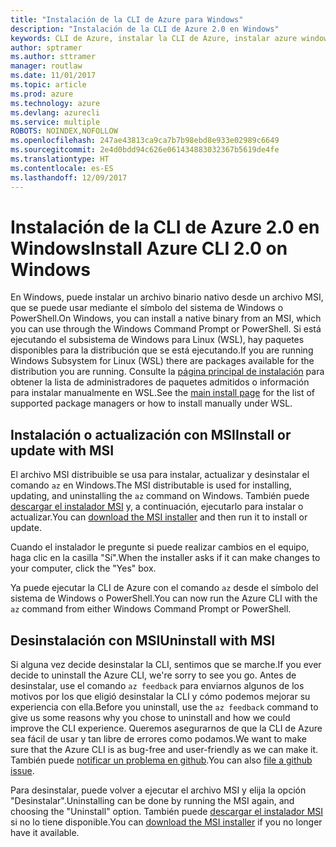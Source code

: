 ```yaml
---
title: "Instalación de la CLI de Azure para Windows"
description: "Instalación de la CLI de Azure 2.0 en Windows"
keywords: CLI de Azure, instalar la CLI de Azure, instalar azure windows, azure cli windows, azure windows
author: sptramer
ms.author: sttramer
manager: routlaw
ms.date: 11/01/2017
ms.topic: article
ms.prod: azure
ms.technology: azure
ms.devlang: azurecli
ms.service: multiple
ROBOTS: NOINDEX,NOFOLLOW
ms.openlocfilehash: 247ae43813ca9ca7b7b98ebd8e933e02989c6649
ms.sourcegitcommit: 2e4d0bdd94c626e061434883032367b5619de4fe
ms.translationtype: HT
ms.contentlocale: es-ES
ms.lasthandoff: 12/09/2017
---
```

# <a name="install-azure-cli-20-on-windows"></a><span data-ttu-id="047aa-104">Instalación de la CLI de Azure 2.0 en Windows</span><span class="sxs-lookup"><span data-stu-id="047aa-104">Install Azure CLI 2.0 on Windows</span></span>

<span data-ttu-id="047aa-105">En Windows, puede instalar un archivo binario nativo desde un archivo MSI, que se puede usar mediante el símbolo del sistema de Windows o PowerShell.</span><span class="sxs-lookup"><span data-stu-id="047aa-105">On Windows, you can install a native binary from an MSI, which you can use through the Windows Command Prompt or PowerShell.</span></span> <span data-ttu-id="047aa-106">Si está ejecutando el subsistema de Windows para Linux (WSL), hay paquetes disponibles para la distribución que se está ejecutando.</span><span class="sxs-lookup"><span data-stu-id="047aa-106">If you are running Windows Subsystem for Linux (WSL) there are packages available for the distribution you are running.</span></span> <span data-ttu-id="047aa-107">Consulte la [página principal de instalación](install-azure-cli.md) para obtener la lista de administradores de paquetes admitidos o información para instalar manualmente en WSL.</span><span class="sxs-lookup"><span data-stu-id="047aa-107">See the [main install page](install-azure-cli.md) for the list of supported package managers or how to install manually under WSL.</span></span>

## <a name="install-or-update-with-msi"></a><span data-ttu-id="047aa-108">Instalación o actualización con MSI</span><span class="sxs-lookup"><span data-stu-id="047aa-108">Install or update with MSI</span></span>

<span data-ttu-id="047aa-109">El archivo MSI distribuible se usa para instalar, actualizar y desinstalar el comando `az` en Windows.</span><span class="sxs-lookup"><span data-stu-id="047aa-109">The MSI distributable is used for installing, updating, and uninstalling the `az` command on Windows.</span></span> <span data-ttu-id="047aa-110">También puede [descargar el instalador MSI](https://aka.ms/InstallAzureCliWindows) y, a continuación, ejecutarlo para instalar o actualizar.</span><span class="sxs-lookup"><span data-stu-id="047aa-110">You can [download the MSI installer](https://aka.ms/InstallAzureCliWindows) and then run it to install or update.</span></span>

<span data-ttu-id="047aa-111">Cuando el instalador le pregunte si puede realizar cambios en el equipo, haga clic en la casilla "Sí".</span><span class="sxs-lookup"><span data-stu-id="047aa-111">When the installer asks if it can make changes to your computer, click the "Yes" box.</span></span>

<span data-ttu-id="047aa-112">Ya puede ejecutar la CLI de Azure con el comando `az` desde el símbolo del sistema de Windows o PowerShell.</span><span class="sxs-lookup"><span data-stu-id="047aa-112">You can now run the Azure CLI with the `az` command from either Windows Command Prompt or PowerShell.</span></span>

## <a name="uninstall-with-msi"></a><span data-ttu-id="047aa-113">Desinstalación con MSI</span><span class="sxs-lookup"><span data-stu-id="047aa-113">Uninstall with MSI</span></span>

<span data-ttu-id="047aa-114">Si alguna vez decide desinstalar la CLI, sentimos que se marche.</span><span class="sxs-lookup"><span data-stu-id="047aa-114">If you ever decide to uninstall the Azure CLI, we're sorry to see you go.</span></span> <span data-ttu-id="047aa-115">Antes de desinstalar, use el comando `az feedback` para enviarnos algunos de los motivos por los que eligió desinstalar la CLI y cómo podemos mejorar su experiencia con ella.</span><span class="sxs-lookup"><span data-stu-id="047aa-115">Before you uninstall, use the `az feedback` command to give us some reasons why you chose to uninstall and how we could improve the CLI experience.</span></span> <span data-ttu-id="047aa-116">Queremos asegurarnos de que la CLI de Azure sea fácil de usar y tan libre de errores como podamos.</span><span class="sxs-lookup"><span data-stu-id="047aa-116">We want to make sure that the Azure CLI is as bug-free and user-friendly as we can make it.</span></span> <span data-ttu-id="047aa-117">También puede [notificar un problema en github](https://github.com/Azure/azure-cli/issues).</span><span class="sxs-lookup"><span data-stu-id="047aa-117">You can also [file a github issue](https://github.com/Azure/azure-cli/issues).</span></span>

<span data-ttu-id="047aa-118">Para desinstalar, puede volver a ejecutar el archivo MSI y elija la opción "Desinstalar".</span><span class="sxs-lookup"><span data-stu-id="047aa-118">Uninstalling can be done by running the MSI again, and choosing the "Uninstall" option.</span></span> <span data-ttu-id="047aa-119">También puede [descargar el instalador MSI](https://aka.ms/InstallAzureCliWindows) si no lo tiene disponible.</span><span class="sxs-lookup"><span data-stu-id="047aa-119">You can [download the MSI installer](https://aka.ms/InstallAzureCliWindows) if you no longer have it available.</span></span>
